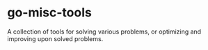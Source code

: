 # go-misc-tools
A collection of tools for solving various problems, or optimizing and improving upon solved problems.

